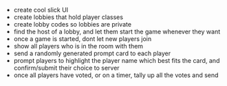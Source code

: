 - create cool slick UI
- create lobbies that hold player classes
- create lobby codes so lobbies are private
- find the host of a lobby, and let them start the game whenever they want
- once a game is started, dont let new players join
- show all players who is in the room with them
- send a randomly generated prompt card to each player
- prompt players to highlight the player name which best fits the card, and confirm/submit their choice to server
- once all players have voted, or on a timer, tally up all the votes and send 